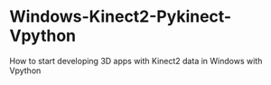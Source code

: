 # Windows-Kinect2-Pykinect-Vpython
How to start developing 3D apps with Kinect2 data in Windows with Vpython
